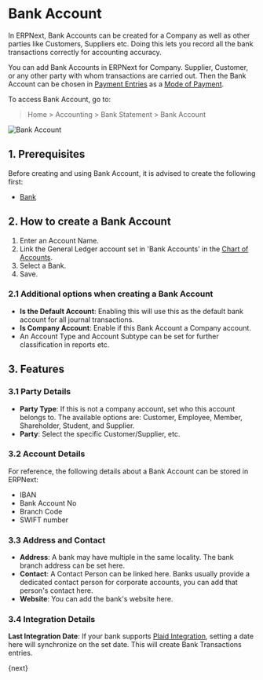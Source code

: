 <!-- add-breadcrumbs -->
# Bank Account

In ERPNext, Bank Accounts can be created for a Company as well as other parties like Customers, Suppliers etc. Doing this lets you record all the bank transactions correctly for accounting accuracy.

You can add Bank Accounts in ERPNext for Company. Supplier, Customer, or any other party with whom transactions are carried out. Then the Bank Account can be chosen in [Payment Entries](/docs/v13/user/manual/en/accounts/payment-entry) as a [Mode of Payment](/docs/v13/user/manual/en/accounts/mode-of-payment).

To access Bank Account, go to:
> Home > Accounting > Bank Statement > Bank Account

![Bank Account](/docs/v13/assets/img/accounts/bank-account.png)

## 1. Prerequisites
Before creating and using Bank Account, it is advised to create the following first:

* [Bank](/docs/v13/user/manual/en/accounts/bank)

## 2. How to create a Bank Account
1. Enter an Account Name.
1. Link the General Ledger account set in 'Bank Accounts' in the [Chart of Accounts](/docs/v13/user/manual/en/accounts/chart-of-accounts).
1. Select a Bank.
1. Save.

### 2.1 Additional options when creating a Bank Account

* **Is the Default Account**: Enabling this will use this as the default bank account for all journal transactions.
* **Is Company Account**: Enable if this Bank Account a Company account.
* An Account Type and Account Subtype can be set for further classification in reports etc.

## 3. Features
### 3.1 Party Details

* **Party Type**: If this is not a company account, set who this account belongs to. The available options are: Customer, Employee, Member, Shareholder, Student, and Supplier.
* **Party**: Select the specific Customer/Supplier, etc.

### 3.2 Account Details

For reference, the following details about a Bank Account can be stored in ERPNext:

* IBAN
* Bank Account No
* Branch Code
* SWIFT number

### 3.3 Address and Contact

* **Address**: A bank may have multiple in the same locality. The bank branch address can be set here.
* **Contact**: A Contact Person can be linked here. Banks usually provide a dedicated contact person for corporate accounts, you can add that person's contact here.
* **Website**: You can add the bank's website here.

### 3.4 Integration Details

**Last Integration Date**: If your bank supports [Plaid Integration](/docs/v13/user/manual/en/erpnext_integration/plaid_integration), setting a date here will synchronize on the set date. This will create Bank Transactions entries.

{next}
